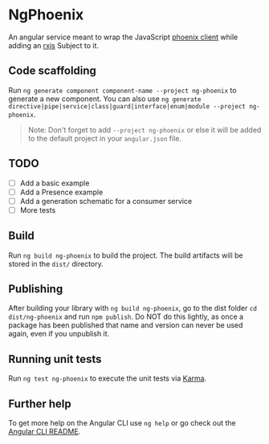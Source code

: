 # NgPhoenix

An angular service meant to wrap the JavaScript [phoenix client](https://github.com/phoenixframework/phoenix/blob/master/assets/js/phoenix.js) while adding an [rxjs](https://github.com/ReactiveX/rxjs) Subject to it.

## Code scaffolding

Run `ng generate component component-name --project ng-phoenix` to generate a new component. You can also use `ng generate directive|pipe|service|class|guard|interface|enum|module --project ng-phoenix`.
> Note: Don't forget to add `--project ng-phoenix` or else it will be added to the default project in your `angular.json` file. 

## TODO

- [ ] Add a basic example
- [ ] Add a Presence example
- [ ] Add a generation schematic for a consumer service
- [ ] More tests

## Build

Run `ng build ng-phoenix` to build the project. The build artifacts will be stored in the `dist/` directory.

## Publishing

After building your library with `ng build ng-phoenix`, go to the dist folder `cd dist/ng-phoenix` and run `npm publish`. Do NOT do this lightly, as once a package has been published that name and version can never be used again, even if you unpublish it.

## Running unit tests

Run `ng test ng-phoenix` to execute the unit tests via [Karma](https://karma-runner.github.io).

## Further help

To get more help on the Angular CLI use `ng help` or go check out the [Angular CLI README](https://github.com/angular/angular-cli/blob/master/README.md).
